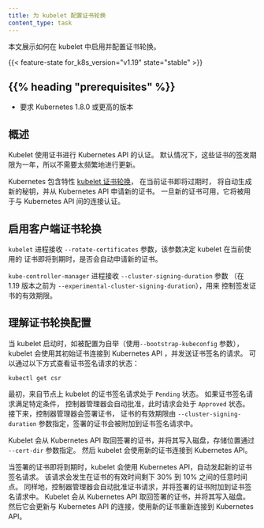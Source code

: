 ```yaml
---
title: 为 kubelet 配置证书轮换
content_type: task
---
```


本文展示如何在 kubelet 中启用并配置证书轮换。

{{< feature-state for_k8s_version="v1.19" state="stable" >}}

## {{% heading "prerequisites" %}}

* 要求 Kubernetes 1.8.0 或更高的版本


## 概述

Kubelet 使用证书进行 Kubernetes API 的认证。
默认情况下，这些证书的签发期限为一年，所以不需要太频繁地进行更新。

Kubernetes 包含特性
[kubelet 证书轮换](/zh-cn/docs/reference/access-authn-authz/kubelet-tls-bootstrapping/)，
在当前证书即将过期时，
将自动生成新的秘钥，并从 Kubernetes API 申请新的证书。 一旦新的证书可用，它将被用于与
Kubernetes API 间的连接认证。

## 启用客户端证书轮换

 `kubelet` 进程接收 `--rotate-certificates` 参数，该参数决定 kubelet 在当前使用的
证书即将到期时，是否会自动申请新的证书。

`kube-controller-manager` 进程接收 `--cluster-signing-duration` 参数
（在 1.19 版本之前为 `--experimental-cluster-signing-duration`），用来
控制签发证书的有效期限。

## 理解证书轮换配置

当 kubelet 启动时，如被配置为自举（使用`--bootstrap-kubeconfig` 参数），kubelet
会使用其初始证书连接到 Kubernetes API ，并发送证书签名的请求。
可以通过以下方式查看证书签名请求的状态：

```shell
kubectl get csr
```

最初，来自节点上 kubelet 的证书签名请求处于 `Pending` 状态。 如果证书签名请求满足特定条件，
控制器管理器会自动批准，此时请求会处于 `Approved` 状态。 接下来，控制器管理器会签署证书，
证书的有效期限由 `--cluster-signing-duration` 参数指定，签署的证书会被附加到证书签名请求中。

Kubelet 会从 Kubernetes API 取回签署的证书，并将其写入磁盘，存储位置通过 `--cert-dir`
参数指定。
然后 kubelet 会使用新的证书连接到 Kubernetes API。

当签署的证书即将到期时，kubelet 会使用 Kubernetes API，自动发起新的证书签名请求。
该请求会发生在证书的有效时间剩下 30% 到 10% 之间的任意时间点。
同样地，控制器管理器会自动批准证书请求，并将签署的证书附加到证书签名请求中。 Kubelet
会从 Kubernetes API 取回签署的证书，并将其写入磁盘。 然后它会更新与 Kubernetes API
的连接，使用新的证书重新连接到 Kubernetes API。

